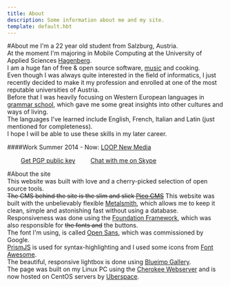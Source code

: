 ```yaml
---
title: About
description: Some information about me and my site.
template: default.hbt
---
```


#About me
I'm a 22 year old  student from Salzburg, Austria.  
At the moment I'm majoring in Mobile Computing at the University of Applied Sciences [Hagenberg](http://www-en.fh-ooe.at/hagenberg-campus/).  
I am a huge fan of free & open source software, [music](http://www.last.fm/user/FlowingKashmir) and cooking.  
Even though I was always quite interested in the field of informatics, I just recently decided to make it my profession and enrolled at one of the most reputable universities of Austria.  
Before that I was heavily focusing on Western European languages in [grammar school](http://www.bgnonntal.at/), which gave me some great insights into other cultures and ways of living.  
The languages I've learned include English, French, Italian and Latin (just  mentioned for completeness).  
I hope I will be able to use these skills in my later career.  

####Work
Summer 2014 - Now:    [LOOP New Media](http://www.agentur-loop.com/)

<i class="fa fa-envelope fa-lg"></i> <span id="obfuscated_email"></span> &nbsp; &nbsp; &nbsp; &nbsp; <i class="fa fa-certificate fa-lg"></i> [Get PGP public key](/keys/florian_schrofner_pub.asc)
&nbsp; &nbsp; &nbsp; &nbsp;<i class="fa fa-skype fa-lg"></i> [Chat with me on Skype](skype:fschrofner?chat)


#About the site  
This website was built with love and a cherry-picked selection of open source tools.  
~~The CMS behind the site is the slim and slick [Pico CMS](http://picocms.org)~~ This website was built with the unbelievably flexible [Metalsmith](http://www.metalsmith.io/), which allows me to keep it clean, simple and astonishing fast without using a database.  
Responsiveness was done using the [Foundation Framework](http://foundation.zurb.com/), which was also responsible for ~~the fonts and~~ the buttons.  
The font I'm using, is called [Open Sans](http://www.google.com/fonts/specimen/Open+Sans), which was commissioned by Google.  
[PrismJS](http://prismjs.com/) is used for syntax-highlighting and I used some icons from [Font Awesome](http://fortawesome.github.io/Font-Awesome/).  
The beautiful, responsive lightbox is done using [Blueimp Gallery](https://github.com/blueimp/Gallery).  
The page was built on my Linux PC using the [Cherokee Webserver](http://cherokee-project.com/) and is now hosted on CentOS servers by [Uberspace](https://uberspace.de/).  